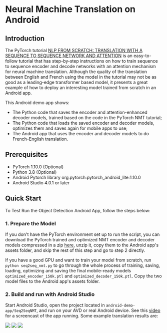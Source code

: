 # Neural Machine Translation on Android

## Introduction

The PyTorch tutorial [NLP FROM SCRATCH: TRANSLATION WITH A SEQUENCE TO SEQUENCE NETWORK AND ATTENTION](https://pytorch.org/tutorials/intermediate/seq2seq_translation_tutorial.html) is an easy-to-follow tutorial that has step-by-step instructions on how to train sequence to sequence encoder and decode networks with an attention mechanism for neural machine translation. Although the quality of the translation between English and French using the model in the tutorial may not be as good as a leading-edge transformer based model, it presents a great example of how to deploy an interesting model trained from scratch in an Android app.

This Android demo app shows:

* The Python code that saves the encoder and attention-enhanced decoder models, trained based on the code in the PyTorch NMT tutorial;
* The Python code that loads the saved encoder and decoder models, optimizes them and saves again for mobile apps to use;
* The Android app that uses the encoder and decoder models to do French-English translation.

## Prerequisites

* PyTorch 1.10.0 (Optional)
* Python 3.8 (Optional)
* Android Pytorch library org.pytorch:pytorch_android_lite:1.10.0
* Android Studio 4.0.1 or later

## Quick Start

To Test Run the Object Detection Android App, follow the steps below:

### 1. Prepare the Model

If you don't have the PyTorch environment set up to run the script, you can download the PyTorch trained and optimized NMT encoder and decoder models compressed in a zip [here](https://drive.google.com/file/d/1S75cWNEp43U6nCp2MOBR-jE-ZnlHz1PI/view?usp=sharing), unzip it, copy them to the Android app's assets folder, and skip the rest of this step and go to step 2 directly.

If you have a good GPU and want to train your model from scratch, run `python seq2seq_nmt.py` to go through the whole process of training, saving, loading, optimizing and saving the final mobile-ready models `optimized_encoder_150k.ptl` and `optimized_decoder_150k.ptl`. Copy the two model files to the Android app's assets folder.

### 2. Build and run with Android Studio

Start Android Studio, open the project located in `android-demo-app/Seq2SeqNMT`, and run on your AVD or real Android device. See this [video](https://drive.google.com/file/d/110KN3Pa9DprkBWnzj8Ppa8KMymhmBI61/view?usp=sharing) for a screencast of the app running. Some example translation results are:

![](screenshot1.png)
![](screenshot2.png)
![](screenshot3.png)
